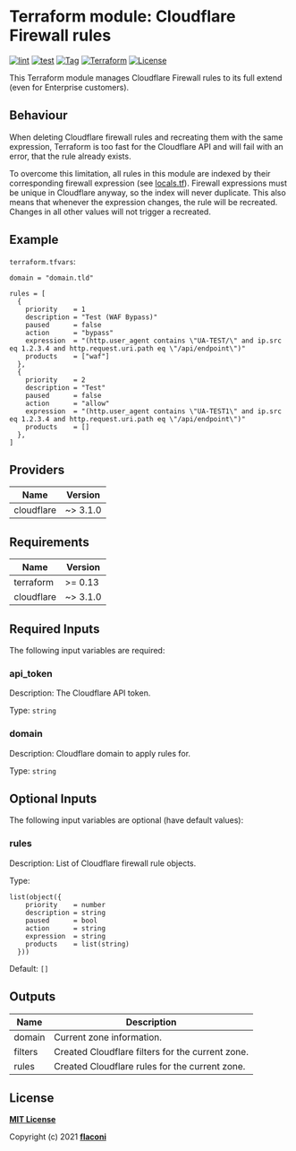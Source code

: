 # Terraform module: Cloudflare Firewall rules

[![lint](https://github.com/flaconi/terraform-cloudflare-firewall/workflows/lint/badge.svg)](https://github.com/flaconi/terraform-cloudflare-firewall/actions?query=workflow%3Alint)
[![test](https://github.com/flaconi/terraform-cloudflare-firewall/workflows/test/badge.svg)](https://github.com/flaconi/terraform-cloudflare-firewall/actions?query=workflow%3Atest)
[![Tag](https://img.shields.io/github/tag/flaconi/terraform-cloudflare-firewall.svg)](https://github.com/flaconi/terraform-cloudflare-firewall/releases)
[![Terraform](https://img.shields.io/badge/Terraform--registry-cloudflare--firewall-brightgreen.svg)](https://registry.terraform.io/modules/flaconi/firewall/cloudflare/)
[![License](https://img.shields.io/badge/license-MIT-blue.svg)](https://opensource.org/licenses/MIT)

This Terraform module manages Cloudflare Firewall rules to its full extend (even for Enterprise customers).


## Behaviour

When deleting Cloudflare firewall rules and recreating them with the same expression, Terraform is too fast for the Cloudflare API and will fail with an error, that the rule already exists.

To overcome this limitation, all rules in this module are indexed by their corresponding firewall expression (see [locals.tf](locals.tf)). Firewall expressions must be unique in Cloudflare anyway, so the index will never duplicate.
This also means that whenever the expression changes, the rule will be recreated. Changes in all other values will not trigger a recreated.


## Example

`terraform.tfvars`:
```hcl
domain = "domain.tld"

rules = [
  {
    priority    = 1
    description = "Test (WAF Bypass)"
    paused      = false
    action      = "bypass"
    expression  = "(http.user_agent contains \"UA-TEST/\" and ip.src eq 1.2.3.4 and http.request.uri.path eq \"/api/endpoint\")"
    products    = ["waf"]
  },
  {
    priority    = 2
    description = "Test"
    paused      = false
    action      = "allow"
    expression  = "(http.user_agent contains \"UA-TEST1\" and ip.src eq 1.2.3.4 and http.request.uri.path eq \"/api/endpoint\")"
    products    = []
  },
]
```
<!-- TFDOCS_HEADER_START -->


<!-- TFDOCS_HEADER_END -->

<!-- TFDOCS_PROVIDER_START -->
## Providers

| Name | Version |
|------|---------|
| cloudflare | ~> 3.1.0 |

<!-- TFDOCS_PROVIDER_END -->

<!-- TFDOCS_REQUIREMENTS_START -->
## Requirements

| Name | Version |
|------|---------|
| terraform | >= 0.13 |
| cloudflare | ~> 3.1.0 |

<!-- TFDOCS_REQUIREMENTS_END -->

<!-- TFDOCS_INPUTS_START -->
## Required Inputs

The following input variables are required:

### api\_token

Description: The Cloudflare API token.

Type: `string`

### domain

Description: Cloudflare domain to apply rules for.

Type: `string`

## Optional Inputs

The following input variables are optional (have default values):

### rules

Description: List of Cloudflare firewall rule objects.

Type:

```hcl
list(object({
    priority    = number
    description = string
    paused      = bool
    action      = string
    expression  = string
    products    = list(string)
  }))
```

Default: `[]`

<!-- TFDOCS_INPUTS_END -->

<!-- TFDOCS_OUTPUTS_START -->
## Outputs

| Name | Description |
|------|-------------|
| domain | Current zone information. |
| filters | Created Cloudflare filters for the current zone. |
| rules | Created Cloudflare rules for the current zone. |

<!-- TFDOCS_OUTPUTS_END -->


## License

**[MIT License](LICENSE)**

Copyright (c) 2021 **[flaconi](https://github.com/flaconi)**

